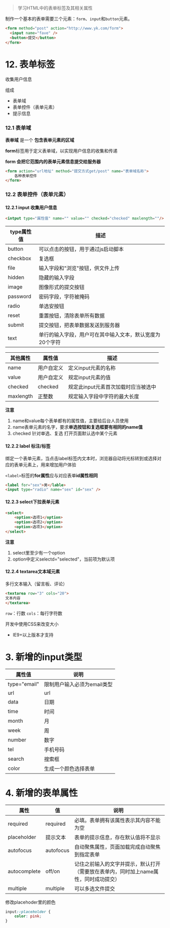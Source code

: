 > 学习HTML中的表单标签及其相关属性

制作一个基本的表单需要三个元素：`form`、`input`和`button`元素。


```html
<form method="post" action="http://www.yk.com/form">
  <input name="fave" />
  <button>提交</button>
</form>
```





# 12. 表单标签

收集用户信息

组成
- 表单域
- 表单控件（表单元素）
- 提示信息

### 12.1 表单域

**表单域** 是一个 **包含表单元素的区域** 

**form**标签用于定义表单域，以实现用户信息的收集和传递

**form 会把它范围内的表单元素信息提交给服务器**
```html
<form action="url地址" method="提交方式get/post" name="表单域名称">
    各种表单控件
</form>
```
### 12.2 表单控件（表单元素）

#### 12.2.1 input 收集用户信息

```html
<intput type="属性值" name="" value="" checked="checked" maxlength=""/>
```

type属性值 | 描述
---|---
button | 可以点击的按钮，用于通过js启动脚本
checkbox | 复选框
file | 输入字段和"浏览"按钮，供文件上传
hidden | 隐藏的输入字段
image | 图像形式的提交按钮
password | 密码字段，字符被掩码
radio | 单选安按钮
reset | 重置按钮，清除表单所有数据 
submit | 提交按钮，把表单数据发送到服务器
text | 单行的输入字段，用户可在其中输入文本，默认宽度为20个字符


其他属性 | 属性值 | 描述
---|--- | ---
name | 用户自定义 | 定义input元素的名称
value | 用户自定义 | 规定input元素的值
checked | checked | 规定此input元素首次加载时应当被选中
maxlength | 正整数 | 规定输入字段中字符的最大长度

**注意**
1. name和value每个表单都有的属性值，主要给后台人员使用
2. name表单元素的名字，要求**单选按钮和复选框要有相同的name值**
3. checked 针对单选、复选 打开页面默认选中某个元素

#### 12.2.2 label 标注/标签

绑定一个表单元素，当点击label标签内文本时，浏览器自动将光标转到或选择对应的表单元素上，用来增加用户体验

`<label>`标签的**for属性**应与对应表单**id属性相同**

```html
<label for="sex">男</lable>
<input type="radio" name="sex" id="sex" /> 
```

#### 12.2.3 select下拉表单元素

```html
<select>
    <option>选项1</option>
    <option>选项2</option>
    <option>选项3</option>
</select>
```

**注意**

1. select里至少有一个option
2. option中定义selectd="selected"，当前项为默认项


#### 12.2.4 textarea文本域元素

多行文本输入（留言板、评论）

```html
<textarea row="3" cols="20">
文本内容
</textarea>
```

`row`：行数 `cols`：每行字符数

开发中使用CSS来改变大小

- IE9+以上版本才支持


# 3. 新增的input类型
属性值|说明
---|---
type="email"|限制用户输入必须为email类型
url|url
data|日期
time|时间
month|月
week|周
number|数字
tel|手机号码
search|搜索框
color|生成一个颜色选择表单

# 4. 新增的表单属性
属性|值|说明
---|---|---
required|required| 必填。表单拥有该属性表示其内容不能为空
placeholder|提示文本|表单的提示信息，存在默认值将不显示
autofocus|autofocus|自动聚焦属性，页面加载完成自动聚焦到指定表单
autocomplete|off/on|记住之前输入的文字并提示，默认打开（需要放在表单内，同时加上name属性，同时成功提交）
multiple|multiple|可以多选文件提交

修改placehoder里的颜色

```css
input::placeholder {
    color: pink;
}
```